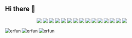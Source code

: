 ## Hi there 👋

<p align="center">
  <img src="https://ziadoua.github.io/m3-Markdown-Badges/badges/FastAPI/fastapi2.svg">
  <img src="https://ziadoua.github.io/m3-Markdown-Badges/badges/CSS/css2.svg">
  <img src="https://ziadoua.github.io/m3-Markdown-Badges/badges/Django/django2.svg">
  <img src="https://ziadoua.github.io/m3-Markdown-Badges/badges/Github/github2.svg">
  <img src="https://ziadoua.github.io/m3-Markdown-Badges/badges/HTML/html2.svg">
  <img src="https://ziadoua.github.io/m3-Markdown-Badges/badges/MySQL/mysql2.svg">
  <img src="https://ziadoua.github.io/m3-Markdown-Badges/badges/Neovim/neovim2.svg">
  <img src="https://ziadoua.github.io/m3-Markdown-Badges/badges/PostgreSQL/postgresql2.svg">
  <img src="https://ziadoua.github.io/m3-Markdown-Badges/badges/Python/python2.svg">
  <img src="https://ziadoua.github.io/m3-Markdown-Badges/badges/PyTorch/pytorch2.svg">
  <img src="https://ziadoua.github.io/m3-Markdown-Badges/badges/Telegram/telegram2.svg">
  <img src="https://ziadoua.github.io/m3-Markdown-Badges/badges/TensorFlow/tensorflow2.svg">
  <img src="https://ziadoua.github.io/m3-Markdown-Badges/badges/Twitter/twitter2.svg">
  <img src="https://ziadoua.github.io/m3-Markdown-Badges/badges/VisualStudioCode/visualstudiocode2.svg">  
  <img src="https://ziadoua.github.io/m3-Markdown-Badges/badges/Flask/flask2.svg">  
</p>

![erfun](https://github-profile-summary-cards.vercel.app/api/cards/profile-details?username=erfunzi&theme=radical)
![erfun](https://github-profile-summary-cards.vercel.app/api/cards/repos-per-language?username=Erfunzi&theme=radical)
![erfun](https://github-profile-summary-cards.vercel.app/api/cards/most-commit-language?username=erfunzi&theme=radical)
